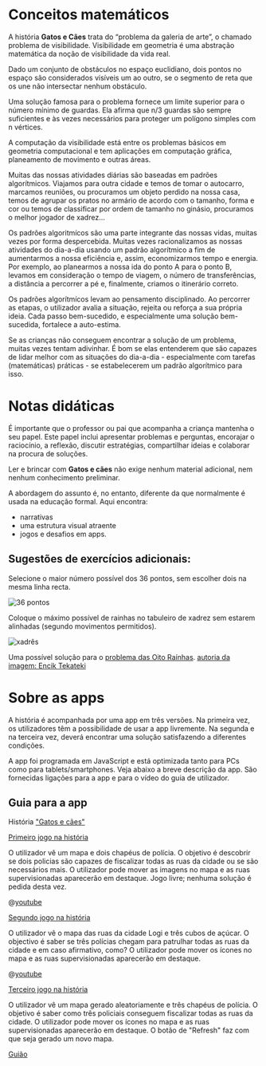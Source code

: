 # Conceitos matemáticos

A história **Gatos e Cães** trata do “problema da galeria de arte”, o chamado problema de visibilidade. Visibilidade em geometria é uma abstração matemática da noção de visibilidade da vida real.

Dado um conjunto de obstáculos no espaço euclidiano, dois pontos no espaço são considerados visíveis um ao outro, se o segmento de reta que os une não intersectar nenhum obstáculo. 

Uma solução famosa para o problema fornece um limite superior para o número mínimo de guardas. Ela afirma que n/3 guardas são sempre suficientes e às vezes necessários para proteger um polígono simples com n vértices.

A computação da visibilidade está entre os problemas básicos em geometria computacional e tem aplicações em computação gráfica, planeamento de movimento e outras áreas.

Muitas das nossas atividades diárias são baseadas em padrões algorítmicos. Viajamos para outra cidade e temos de tomar o autocarro, marcamos reuniões, ou procuramos um objeto perdido na nossa casa, temos de agrupar os pratos no armário de acordo com o tamanho, forma e cor ou temos de classificar por ordem de tamanho no ginásio, procuramos o melhor jogador de xadrez…

Os padrões algoritmícos são uma parte integrante das nossas vidas, muitas vezes por forma despercebida. Muitas vezes racionalizamos as nossas atividades do dia-a-dia usando um padrão algorítmico a fim de aumentarmos a nossa eficiência e, assim, economizarmos tempo e energia. Por exemplo, ao planearmos a nossa ida do ponto A para o ponto B, levamos em consideração o tempo de viagem, o número de transferências, a distância a percorrer a pé e, finalmente, criamos o itinerário correto. 

Os padrões algorítmícos levam ao pensamento disciplinado. Ao percorrer as etapas, o utilizador avalia a situação, rejeita ou reforça a sua própria ideia. Cada passo bem-sucedido, e especialmente uma solução bem-sucedida, fortalece a auto-estima. 

Se as crianças não conseguem encontrar a solução de um problema, muitas vezes tentam adivinhar. É bom se elas entenderem que são capazes de lidar melhor com as situações do dia-a-dia - especialmente com tarefas (matemáticas) práticas - se estabelecerem um padrão algorítmico para isso.

# Notas didáticas

É importante que o professor ou pai que acompanha a criança mantenha o seu papel. Este papel inclui apresentar problemas e perguntas, encorajar o raciocínio, a reflexão, discutir estratégias, compartilhar ideias e colaborar na procura de soluções. 

Ler e brincar com **Gatos e cães** não exige nenhum material adicional, nem nenhum conhecimento preliminar. 

A abordagem do assunto é, no entanto, diferente da que normalmente é usada na educação formal. 
Aqui encontra:
 - narrativas 
 - uma estrutura visual atraente 
- jogos e desafios em apps.

## Sugestões de exercícios adicionais:

Selecione o maior número possível dos 36 pontos, sem escolher dois na mesma linha recta.

![36 pontos](/stories/logi-3/img/logi3.png)

Coloque o máximo possível de rainhas no tabuleiro de xadrez sem estarem alinhadas (segundo movimentos permitidos).

![xadrês](/stories/logi-3/img/sakk.png)

Uma possível solução para o 
[problema das Oito Raínhas](https://en.wikibooks.org/wiki/Puzzles/Chess_puzzles/Eight_Queens).
[autoria da imagem: Encik Tekateki](https://commons.wikimedia.org/wiki/File:Solution_K_for_8_Queen_Puzzles.png)

# Sobre as apps 

A história é acompanhada por uma app em três versões. Na primeira vez, os utilizadores têm a possibilidade de usar a app livremente. Na segunda e na terceira vez, deverá encontrar uma solução satisfazendo a diferentes condições.

A app foi programada em JavaScript e está optimizada tanto para PCs como para tablets/smartphones. Veja abaixo a breve descrição da app. São fornecidas ligações para a app e para o vídeo do guia de utilizador.

## Guia para a app ## 

História 
["Gatos e cães"]($HUB_URL/pt/story/cats-and-dogs/)

[Primeiro jogo na história]($HUB_URL/pt/story/cats-and-dogs/?actionLink=firstGame)

O utilizador vê um mapa e dois chapéus de polícia. O objetivo é descobrir se dois policias são capazes de fiscalizar todas as ruas da cidade ou se são necessários mais. O utilizador pode mover as imagens no mapa e as ruas supervisionadas aparecerão em destaque. Jogo livre; nenhuma solução é pedida desta vez.

@[youtube](T6k8ftH5jMc)

[Segundo jogo na história]($HUB_URL/pt/story/cats-and-dogs/?actionLink=secondGame)

O utilizador vê o mapa das ruas da cidade Logi e três cubos de açúcar. O objectivo é saber se três polícias chegam para patrulhar todas as ruas da cidade e em caso afirmativo, como? O utilizador pode mover os ícones no mapa e as ruas supervisionadas aparecerão em destaque.

@[youtube](uwkk_lkBqTk)

[Terceiro jogo na história]($HUB_URL/pt/story/cats-and-dogs/?actionLink=thirdGame)

O utilizador vê um mapa gerado aleatoriamente e três chapéus de polícia. O objetivo é saber como três policiais conseguem fiscalizar todas as ruas da cidade. O utilizador pode mover os ícones no mapa e as ruas supervisionadas aparecerão em destaque. O botão de "Refresh" faz com que seja gerado um novo mapa.

[Guião](/stories/logi-3/transcripts/Script3-pt.pdf)
